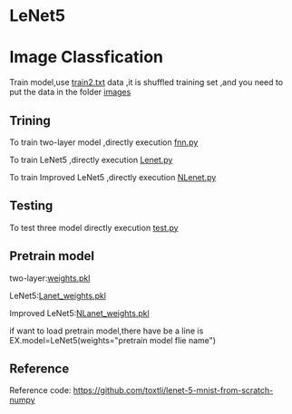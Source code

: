 # LeNet5
# Image Classfication

Train model,use [train2.txt](https://github.com/Robert0831/NNClassfication/blob/main/train2.txt) data ,it is shuffled training set ,and you need to put the data in the folder [images](https://github.com/Robert0831/NNClassfication/tree/main/image)

Trining
----------------------------------------------------------------------------
To train two-layer model ,directly execution [fnn.py](https://github.com/Robert0831/NNClassfication/blob/main/fnn.py)

To train LeNet5 ,directly execution [Lenet.py](https://github.com/Robert0831/NNClassfication/blob/main/Lenet.py)

To train Improved LeNet5 ,directly execution [NLenet.py](https://github.com/Robert0831/NNClassfication/blob/main/NLenet.py)

Testing
----------------------------------------------------------------------------

To test three model directly execution [test.py](https://github.com/Robert0831/NNClassfication/blob/main/test.py)

Pretrain model 
----------------------------------------------------------------------------

two-layer:[weights.pkl](https://github.com/Robert0831/NNClassfication/blob/main/weights.pkl)

LeNet5:[Lanet_weights.pkl](https://github.com/Robert0831/NNClassfication/blob/main/weights.pkl)

Improved LeNet5:[NLanet_weights.pkl](https://github.com/Robert0831/NNClassfication/blob/main/weights.pkl)

if want to load pretrain model,there have be a line is  EX.model=LeNet5(weights="pretrain model flie name") 

Reference
----------------------------------------------------------------------------
Reference code: https://github.com/toxtli/lenet-5-mnist-from-scratch-numpy
